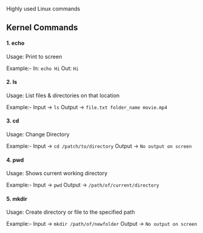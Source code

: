 Highly used Linux commands
## Kernel Commands

#### 1. echo
Usage: Print to screen

Example:- 
In: `echo Hi`
Out: `Hi`
#### 2. ls
Usage: List files & directories on that location

Example:-
Input -> `ls`
Output -> `file.txt folder_name movie.mp4`

#### 3. cd
Usage: Change Directory

Example:-
Input -> `cd /patch/to/directory`
Output -> `No output on screen`

#### 4. pwd
Usage: Shows current working directory

Example:-
Input -> `pwd`
Output -> `/path/of/current/directory`

#### 5. mkdir
Usage: Create directory or file to the specified path

Example:-
Input -> `mkdir /path/of/newfolder`
Output -> `No output on screen`

